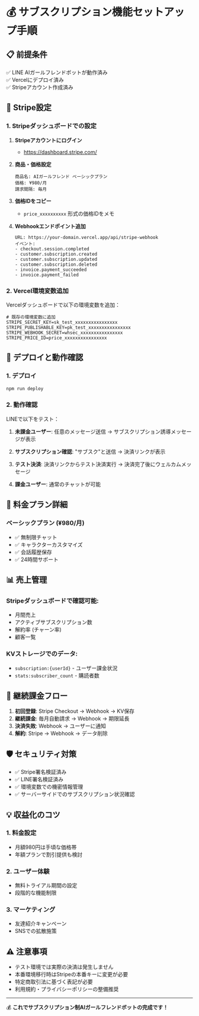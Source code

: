 # 💰 サブスクリプション機能セットアップ手順

## 📋 前提条件

✅ LINE AIガールフレンドボットが動作済み  
✅ Vercelにデプロイ済み  
✅ Stripeアカウント作成済み

## 🔧 Stripe設定

### 1. Stripeダッシュボードでの設定

1. **Stripeアカウントにログイン**

   - https://dashboard.stripe.com/

2. **商品・価格設定**

   ```
   商品名: AIガールフレンド ベーシックプラン
   価格: ¥980/月
   請求間隔: 毎月
   ```

3. **価格IDをコピー**

   - `price_xxxxxxxxxx` 形式の価格IDをメモ

4. **Webhookエンドポイント追加**
   ```
   URL: https://your-domain.vercel.app/api/stripe-webhook
   イベント:
   - checkout.session.completed
   - customer.subscription.created
   - customer.subscription.updated
   - customer.subscription.deleted
   - invoice.payment_succeeded
   - invoice.payment_failed
   ```

### 2. Vercel環境変数追加

Vercelダッシュボードで以下の環境変数を追加：

```env
# 既存の環境変数に追加
STRIPE_SECRET_KEY=sk_test_xxxxxxxxxxxxxxxx
STRIPE_PUBLISHABLE_KEY=pk_test_xxxxxxxxxxxxxxxx
STRIPE_WEBHOOK_SECRET=whsec_xxxxxxxxxxxxxxxx
STRIPE_PRICE_ID=price_xxxxxxxxxxxxxxxx
```

## 🚀 デプロイと動作確認

### 1. デプロイ

```bash
npm run deploy
```

### 2. 動作確認

LINEで以下をテスト：

1. **未課金ユーザー**: 任意のメッセージ送信
   → サブスクリプション誘導メッセージが表示

2. **サブスクリプション確認**: "サブスク"と送信
   → 決済リンクが表示

3. **テスト決済**: 決済リンクからテスト決済実行
   → 決済完了後にウェルカムメッセージ

4. **課金ユーザー**: 通常のチャットが可能

## 🎯 料金プラン詳細

### ベーシックプラン (¥980/月)

- ✅ 無制限チャット
- ✅ キャラクターカスタマイズ
- ✅ 会話履歴保存
- ✅ 24時間サポート

## 📊 売上管理

### Stripeダッシュボードで確認可能:

- 月間売上
- アクティブサブスクリプション数
- 解約率 (チャーン率)
- 顧客一覧

### KVストレージでのデータ:

- `subscription:{userId}` - ユーザー課金状況
- `stats:subscriber_count` - 購読者数

## 🔄 継続課金フロー

1. **初回登録**: Stripe Checkout → Webhook → KV保存
2. **継続課金**: 毎月自動請求 → Webhook → 期限延長
3. **決済失敗**: Webhook → ユーザーに通知
4. **解約**: Stripe → Webhook → データ削除

## 🛡️ セキュリティ対策

- ✅ Stripe署名検証済み
- ✅ LINE署名検証済み
- ✅ 環境変数での機密情報管理
- ✅ サーバーサイドでのサブスクリプション状況確認

## 💡 収益化のコツ

### 1. **料金設定**

- 月額980円は手頃な価格帯
- 年額プランで割引提供も検討

### 2. **ユーザー体験**

- 無料トライアル期間の設定
- 段階的な機能制限

### 3. **マーケティング**

- 友達紹介キャンペーン
- SNSでの拡散施策

## ⚠️ 注意事項

- テスト環境では実際の決済は発生しません
- 本番環境移行時はStripeの本番キーに変更が必要
- 特定商取引法に基づく表記が必要
- 利用規約・プライバシーポリシーの整備推奨

---

💰 **これでサブスクリプション制AIガールフレンドボットの完成です！**

